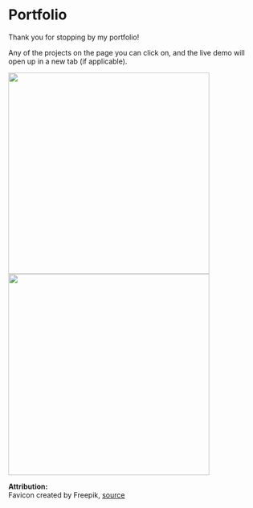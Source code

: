 # Portfolio

Thank you for stopping by my portfolio!  

Any of the projects on the page you can click on, and the live demo will open up in a new tab (if applicable).  


<p float="left">
<img src="https://media.giphy.com/media/XSy1xJRqjbU9CL1rkC/giphy.gif" width="400" height="auto" />
<img src="https://media.giphy.com/media/kvQMBGIAjXI2A64Yt7/giphy.gif" width="400" height="auto" />
</p>

**Attribution:**  
Favicon created by Freepik, [source](https://www.flaticon.com/free-icons/code)